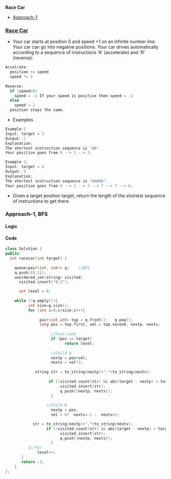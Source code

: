 **Race Car**
- [Approach-1](#a1)

### [Race Car](https://leetcode.com/problems/race-car/)
- Your car starts at position 0 and speed +1 on an infinite number line. Your car can go into negative positions. Your car drives automatically according to a sequence of instructions 'A' (accelerate) and 'R' (reverse):
```c
Accelrate:
  position += speed
  speed *= 2
  
Reverse:
  if (speed>0)
    speed = -1 If your speed is positive then speed = -1
  else
    speed = 1
  position stays the same.
```
- Examples
```c
Example-1
Input: target = 3
Output: 2
Explanation: 
The shortest instruction sequence is "AA".
Your position goes from 0 --> 1 --> 3.

Example 2:
Input: target = 6
Output: 5
Explanation: 
The shortest instruction sequence is "AAARA".
Your position goes from 0 --> 1 --> 3 --> 7 --> 7 --> 6.
```
- Given a target position target, return the length of the shortest sequence of instructions to get there.

<a name=a1></a>
### Approach-1, BFS
#### Logic
#### Code
```cpp
class Solution {
public:
  int racecar(int target) {
        
    queue<pair<int, int>> q;    //BFS
    q.push({0,1});
    unordered_set<string> visited;
	  visited.insert("0,1");

	  int level = 0;
        
    while (!q.empty()){
          int size=q.size();
          for (int i=0;i<size;i++){
              
               pair<int,int> top = q.front();   q.pop();
               long pos = top.first, vel = top.second, nextp, nextv;
			   
			        //base case
			        if (pos == target)
					      return level;
					
			        //Child A
			        nextp = pos+vel;	
			        nextv = vel*2;
              
             string str = to_string(nextp)+","+to_string(nextv);
              
		    	   if (!visited.count(str) && abs(target - nextp) < target) {
				    	visited.insert(str);
					    q.push({nextp, nextv});
				    }
              
			      //Child B
				    nextp = pos;
				    vel > 0?  nextv=-1 :  nextv=1;

            str = to_string(nextp)+","+to_string(nextv);
			      if (!visited.count(str) && abs(target - nextp) < target) {
    					visited.insert(str);
		    			q.push({nextp, nextv});
    				}
          }//for
		      level++;
       }
       return -1;
    }
};
```


